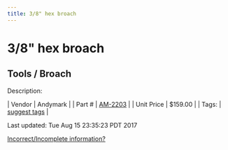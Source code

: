```yaml
---
title: 3/8" hex broach
---
```


# 3/8" hex broach
## Tools / Broach
Description: 	 

| Vendor | Andymark | 
| Part # | [AM-2203](http://www.andymark.com/product-p/am-2203.htm) | 
| Unit Price | $159.00 | 
| Tags: | [suggest tags](https://docs.google.com/forms/d/e/1FAIpQLSeWyY8v3RgOty-MyWmh9U0iivNYN_molChYyS-0U-o-kOAv_g/viewform) | 

Last updated: Tue Aug 15 23:35:23 PDT 2017

 [Incorrect/Incomplete information?](https://docs.google.com/forms/d/e/1FAIpQLSeWyY8v3RgOty-MyWmh9U0iivNYN_molChYyS-0U-o-kOAv_g/viewform)